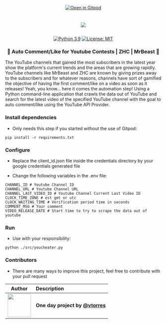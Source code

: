<div align="center">

[![Open in Gitpod](https://gitpod.io/button/open-in-gitpod.svg)](https://gitpod.io/#https://github.com/vtorres/youcheater)

</div>

<h1 align="center">

![](https://i.imgur.com/OWPF3I3.png)

</h1>

<div align="center">

[![Python 3.9](https://img.shields.io/badge/python-3.9-00acd2.svg)](https://www.python.org/downloads/release/python-360/)
[![License: MIT](https://img.shields.io/badge/License-MIT-2bd8af.svg)](https://github.com/vtorres/youcheater/blob/master/LICENSE)

</div>

<h3 align="center">
  💬 Auto Comment/Like for Youtube Contests | ZHC | MrBeast 💬
</h3>

The YouTube channels that gained the most subscribers in the latest year show the platform's current trends
and the areas that are growing rapidly. YouTube channels like MrBeast and ZHC are known by giving prizes
away to the subscribers and for whatever reasons, channels have sort of gamified the objective
of having the first comment/like on a video as soon as it releases!
Yeah, you know... here it comes the automation step! Using a Python command-line application that crawls the data out of YouTube
and search for the latest video of the specified YouTube channel with the goal to auto comment/like using
the YouTube API Provider.

### Install dependencies

- Only needs this step if you started without the use of Gitpod:
```
pip install -r requirements.txt
```

### Configure

- Replace the client_id.json file inside the credentials directory by your google credentials generated file

- Change the following variables in the .env file:
```
CHANNEL_ID # Youtube Channel ID
CHANNEL_URL # Youtube Channel URL
CHANNEL_LAST_VIDEO_ID # Youtube Channel Current Last Video ID
CLOCK_TIME_ZONE # est gmt or utc
CLOCK_WAITING_TIME # Verification period time in seconds
COMMENT_MSG # Your comment
VIDEO_RELEASE_DATE # Start time to try to scrape the data out of youtube
```


### Run
- Use with your responsibility:
```
python ./src/youcheater.py
```

### Contributors
- There are many ways to improve this project, feel free to contribute with your pull request

| Author | Description |
| :---: | :--- |
| <img src="https://avatars1.githubusercontent.com/u/3085197?s=460&v=4" width="75"> | **One day project by [@vtorres](https://github.com/vtorres)**